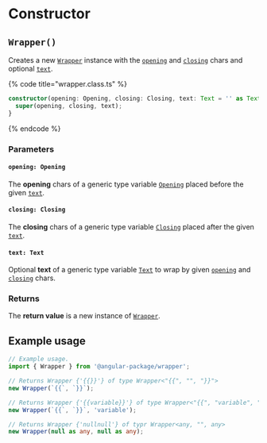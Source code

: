 # Constructor

## `Wrapper()`

Creates a new [`Wrapper`](overview.md) instance with the [`opening`](constructor.md#opening-opening) and [`closing`](constructor.md#closing-closing) chars and optional [`text`](constructor.md#text-text).

{% code title="wrapper.class.ts" %}
```typescript
constructor(opening: Opening, closing: Closing, text: Text = '' as Text) {
  super(opening, closing, text);
}
```
{% endcode %}

### Parameters

#### `opening: Opening`

The **opening** chars of a generic type variable [`Opening`](generic-type-variables.md#wrap-opening) placed before the given [`text`](constructor.md#text-text).

#### `closing: Closing`

The **closing** chars of a generic type variable [`Closing`](generic-type-variables.md#wrap-closing) placed after the given [`text`](constructor.md#text-text).

#### `text: Text`

Optional **text** of a generic type variable [`Text`](generic-type-variables.md#wrapper-less-than...-text-...greater-than) to wrap by given [`opening`](constructor.md#opening-opening) and [`closing`](constructor.md#closing-closing) chars.

### Returns

The **return value** is a new instance of [`Wrapper`](overview.md).

## Example usage

```typescript
// Example usage.
import { Wrapper } from '@angular-package/wrapper';

// Returns Wrapper {'{{}}'} of type Wrapper<"{{", "", "}}">
new Wrapper(`{{`, `}}`);

// Returns Wrapper {'{{variable}}'} of type Wrapper<"{{", "variable", "}}">
new Wrapper(`{{`, `}}`, 'variable');

// Returns Wrapper {'nullnull'} of typr Wrapper<any, "", any>
new Wrapper(null as any, null as any);
```
